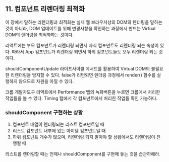 ## 11. 컴포넌트 리렌더링 최적화

이 장에서 말하는 리렌더링과 최적화는 실제 웹 브라우저상의 DOM의 렌더링을 말하는 것이 아니라, DOM 업데이트를 위해 변경사항을 확인하는 과정에서 만드는 Virtual DOM의 렌더링을 최적화하는 것이다.

리액트에는 부모 컴포넌트가 리렌더링 되면서 자식 컴포넌트도 리렌더링 되는 속성이 있다. 따라서 App 컴포넌트가 리렌더링 되면서 하위 컴포넌트들도 모두 리렌더링 되는 것이다.

shouldComponentUpdate 라이프사이클 메서드를 활용하여 Virtual DOM의 불필요한 리렌더링을 방지할 수 있다. false가 리턴되면 렌더링 과정에서 render() 함수를 실행하지 않으므로 자원을 아낄 수 있다.

크롬 개발자도구 리액트에서 Performance 탭의 녹화버튼을 누르면 크롬에서 처리한 작업들을 볼 수 있다. Timing 탭에서 각 컴포넌트에서 처리한 작업들 확인 가능하다.

### shouldComponent 구현하는 상황

1. 컴포넌트 배열이 렌더링되는 리스트 컴포넌트일 때
2. 리스트 컴포넌트 내부에 있는 아이템 컴포넌트일 때
3. 하위 컴포넌트 개수가 많으며, 리렌더링 되지 말아야 할 상황에서도 리렌더링이 진행될 때

리스트를 렌더링할 때는 언제나 shouldComponent를 구현해 놓는 것을 습관하해라.
